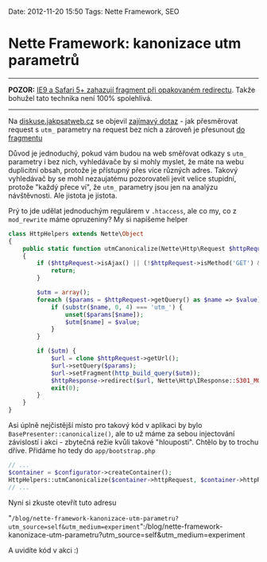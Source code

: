 Date: 2012-11-20 15:50
Tags: Nette Framework, SEO

# Nette Framework: kanonizace utm parametrů

---

**POZOR:** [IE9 a Safari 5+ zahazují fragment při opakovaném redirectu](http://stackoverflow.com/a/5915350). Takže bohužel tato technika není 100% spolehlivá.

----

Na [diskuse.jakpsatweb.cz](http://diskuse.jakpsatweb.cz/) se objevil [zajímavý dotaz](http://diskuse.jakpsatweb.cz/?action=vthread&forum=31&topic=143893#1) - jak přesměrovat request s `utm_` parametry na request bez nich a zároveň je přesunout [do fragmentu](http://api.nette.org/2.0/Nette.Http.Url.html?)

Důvod je jednoduchý, pokud vám budou na web směřovat odkazy s `utm_` parametry i bez nich, vyhledávače by si mohly myslet, že máte na webu duplicitní obsah, protože je přístupný přes více různých adres. Takový vyhledávač by se mohl nezaujatému pozorovateli jevit velice stupidní, protože "každý přece ví", že `utm_` parametry jsou jen na analýzu návštěvnosti. Ale jistota je jistota.

Prý to jde udělat jednoduchým regulárem v `.htaccess`, ale co my, co z `mod_rewrite` máme opruzeniny? My si napíšeme helper

```php
class HttpHelpers extends Nette\Object
{
	public static function utmCanonicalize(Nette\Http\Request $httpRequest, Nette\Http\Response $httpResponse)
	{
		if ($httpRequest->isAjax() || (!$httpRequest->isMethod('GET') && !$httpRequest->isMethod('HEAD'))) {
			return;
		}

		$utm = array();
		foreach ($params = $httpRequest->getQuery() as $name => $value) {
			if (substr($name, 0, 4) === 'utm_') {
				unset($params[$name]);
				$utm[$name] = $value;
			}
		}

		if ($utm) {
			$url = clone $httpRequest->getUrl();
			$url->setQuery($params);
			$url->setFragment(http_build_query($utm));
			$httpResponse->redirect($url, Nette\Http\IResponse::S301_MOVED_PERMANENTLY);
			exit(0);
		}
	}
}
```

Asi úplně nejčistější místo pro takový kód v aplikaci by bylo `BasePresenter::canonicalize()`, ale to už máme za sebou injectování závislostí i akci - zbytečná režie kvůli takové "hlouposti". Chtělo by to trochu dříve. Přidáme ho tedy do `app/bootstrap.php`

```php
// ...
$container = $configurator->createContainer();
HttpHelpers::utmCanonicalize($container->httpRequest, $container->httpResponse);
// ...
```

Nyní si zkuste otevřít tuto adresu

"`/blog/nette-framework-kanonizace-utm-parametru?utm_source=self&utm_medium=experiment`":/blog/nette-framework-kanonizace-utm-parametru?utm_source=self&utm_medium=experiment

A uvidíte kód v akci :)

